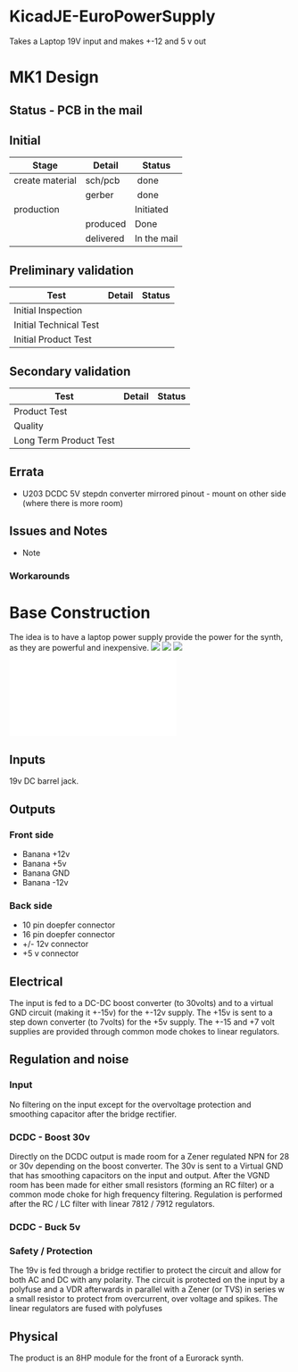 # KicadJE-EuroPowerSupply
Takes a Laptop 19V input and makes +-12 and 5 v out

# MK1 Design
## Status - PCB in the mail
## Initial 
| Stage  | Detail | Status |
| ------------- | ------------- | ------------- |
| create material  | sch/pcb | done  |
| | gerber | done |
| production  |   | Initiated |
|  | produced | Done |
|  | delivered | In the mail |
## Preliminary validation
| Test  | Detail | Status |
| ------------- | ------------- | ------------- |
| Initial Inspection |  |  |
| Initial Technical Test |   |  |
| Initial Product Test |   |  |

## Secondary validation
| Test  | Detail | Status |
| ------------- | ------------- |------------- |
| Product Test |  | |
| Quality |  | |
| Long Term Product Test | |  |

## Errata
 * U203 DCDC 5V stepdn converter mirrored pinout - mount on other side (where there is more room)
## Issues and Notes
 * Note
### Workarounds

# Base Construction 
The idea is to have a laptop power supply provide the power for the synth, as they are powerful and inexpensive.
![](Eurorack_Faceplate_19Power_1.pdf.png)
![](KicadJE-EuroPowerSupply_3DTop1.png)
![](KicadJE-EuroPowerSupply_3DBottom1.png)
![](Eurorack_Faceplate_19Power_1.pdf)
## Inputs
19v DC barrel jack.

## Outputs
### Front side
 - Banana +12v
 - Banana +5v
 - Banana GND
 - Banana -12v

### Back side
 - 10 pin doepfer connector
 - 16 pin doepfer connector
 - +/- 12v connector
 - +5 v connector

## Electrical
The input is fed to a DC-DC boost converter (to 30volts) and to a virtual GND circuit (making it +-15v) for the +-12v supply.
The +15v is sent to a step down converter (to 7volts) for the +5v supply.
The +-15 and +7 volt supplies are provided through common mode chokes to linear regulators.

## Regulation and noise 
### Input
No filtering on the input except for the overvoltage protection and  smoothing capacitor after the bridge rectifier.
### DCDC - Boost 30v
Directly on the DCDC output is made room for a Zener regulated NPN for 28 or 30v depending on the boost converter.
The 30v is sent to a Virtual GND that has smoothing capacitors on the input and output.
After the VGND room has been made for either small resistors (forming an RC filter) or a common mode choke for high frequency filtering.
Regulation is performed after the RC / LC filter with linear 7812 / 7912 regulators.

### DCDC - Buck 5v


### Safety / Protection
The 19v is fed through a bridge rectifier to protect the circuit and allow for both AC and DC with any polarity. The circuit is protected on the input by a polyfuse and a VDR afterwards in parallel with a Zener (or TVS) in series w a small resistor to protect from overcurrent, over voltage and spikes.
The linear regulators are fused with polyfuses


## Physical
The product is an 8HP module for the front of a Eurorack synth.
